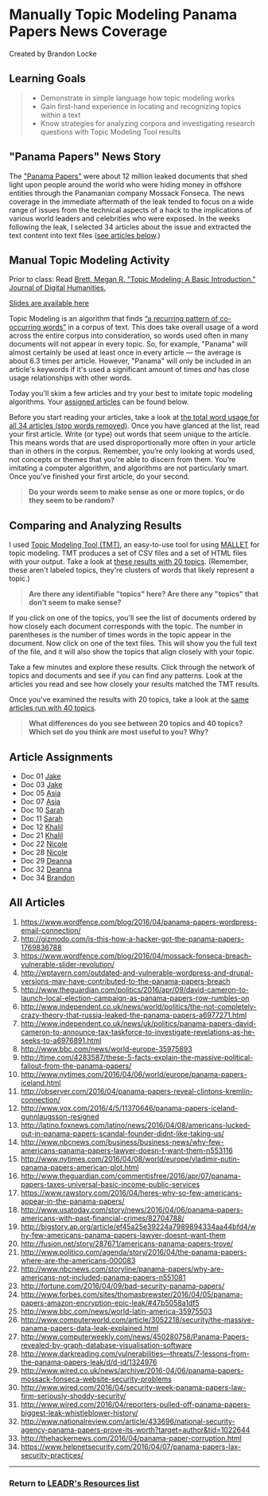 # Manually Topic Modeling Panama Papers News Coverage
Created by Brandon Locke
## Learning Goals
> * Demonstrate in simple language how topic modeling works
> * Gain first-hand experience in locating and recognizing topics within a text
> * Know strategies for analyzing corpora and investigating research questions with Topic Modeling Tool results

## "Panama Papers" News Story
The ["Panama Papers"](https://en.wikipedia.org/wiki/Panama_Papers) were about 12 million leaked documents that shed light upon people around the world who were hiding money in offshore entities through the Panamanian company Mossack Fonseca. The news coverage in the immediate aftermath of the leak tended to focus on a wide range of issues from the technical aspects of a hack to the implications of various world leaders and celebrities who were exposed. In the weeks following the leak, I selected 34 articles about the issue and extracted the text content into text files ([see articles below](#all-articles).)

## Manual Topic Modeling Activity
Prior to class: Read [Brett, Megan R. "Topic Modeling: A Basic Introduction." Journal of Digital Humanities.](http://journalofdigitalhumanities.org/2-1/topic-modeling-a-basic-introduction-by-megan-r-brett/)

[Slides are available here](https://docs.google.com/presentation/d/1bSSdl_B1MVvqS3iNaxLDnKLfehyY9Z9rcPml14r7Tpg/edit?usp=sharing)

Topic Modeling is an algorithm that finds [“a recurring pattern of co-occurring words”](https://twitter.com/footnotesrising/status/264823621799780353) in a corpus of text. This does take overall usage of a word across the entire corpus into consideration, so words used often in many documents will not appear in every topic. So, for example, "Panama" will almost certainly be used at least once in every article — the average is about 6.3 times per article. However, "Panama" will only be included in an article's keywords if it's used a significant amount of times *and* has close usage relationships with other words. 

Today you'll skim a few articles and try your best to imitate topic modeling algorithms. Your [assigned articles](#article-assignments) can be found below.

Before you start reading your articles, take a look at [the total word usage for all 34 articles (stop words removed)](https://docs.google.com/spreadsheets/d/1db2Rqx08frhsVMZpjUfepxYtrpu__Ag8mXKCVlDcrNc/edit?usp=sharing). Once you have glanced at the list, read your first article. Write (or type) out words that seem unique to the article. This means words that are used disproportionally more often in your article than in others in the corpus. Remember, you’re only looking at words used, not concepts or themes that you're able to discern from them. You’re imitating a computer algorithm, and algorithms are not particularly smart. Once you've finished your first article, do your second.

> **Do your words seem to make sense as one or more topics, or do they seem to be random?**

## Comparing and Analyzing Results
I used [Topic Modeling Tool (TMT)](https://sourceforge.net/projects/topicmodeltool/), an easy-to-use tool for using [MALLET](https://github.com/mimno/Mallet) for topic modeling. TMT produces a set of CSV files and a set of HTML files with your output. Take a look at [these results with 20 topics](http://brandontlocke.com/panamapapers20topics/). (Remember, these aren't labeled topics, they're clusters of words that likely represent a topic.) 

> **Are there any identifiable "topics" here? Are there any "topics" that don't seem to make sense?**

If you click on one of the topics, you'll see the list of documents ordered by how closely each document corresponds with the topic. The number in parentheses is the number of times words in the topic appear in the document. Now click on one of the text files. This will show you the full text of the file, and it will also show the topics that align closely with your topic.

Take a few minutes and explore these results. Click through the network of topics and documents and see if you can find any patterns. Look at the articles you read and see how closely your results matched the TMT results.

Once you've examined the results with 20 topics, take a look at the [same articles run with 40 topics](http://brandontlocke.com/panamapapers40topics/). 

> **What differences do you see between 20 topics and 40 topics?**
> **Which set do you think are most useful to you? Why?**

## Article Assignments
* Doc 01 [Jake](https://www.wordfence.com/blog/2016/04/panama-papers-wordpress-email-connection/)
* Doc 03 [Jake](https://www.wordfence.com/blog/2016/04/mossack-fonseca-breach-vulnerable-slider-revolution/)
* Doc 05 [Asia](http://www.theguardian.com/politics/2016/apr/09/david-cameron-to-launch-local-election-campaign-as-panama-papers-row-rumbles-on)
* Doc 07 [Asia](http://www.independent.co.uk/news/uk/politics/panama-papers-david-cameron-to-announce-tax-taskforce-to-investigate-revelations-as-he-seeks-to-a6976891.html)
* Doc 10 [Sarah](http://www.nytimes.com/2016/04/06/world/europe/panama-papers-iceland.html)
* Doc 11 [Sarah](http://observer.com/2016/04/panama-papers-reveal-clintons-kremlin-connection/)
* Doc 12 [Khalil](http://www.vox.com/2016/4/5/11370646/panama-papers-iceland-gunnlaugsson-resigned)
* Doc 21 [Khalil](http://www.politico.com/agenda/story/2016/04/the-panama-papers-where-are-the-americans-000083)
* Doc 22 [Nicole](http://www.nbcnews.com/storyline/panama-papers/why-are-americans-not-included-panama-papers-n551081)
* Doc 28 [Nicole](http://www.darkreading.com/vulnerabilities—threats/7-lessons-from-the-panama-papers-leak/d/d-id/1324976)
* Doc 29 [Deanna](http://www.wired.co.uk/news/archive/2016-04/06/panama-papers-mossack-fonseca-website-security-problems)
* Doc 32 [Deanna](http://www.nationalreview.com/article/433696/national-security-agency-panama-papers-prove-its-worth?target=author&tid=1022644)
* Doc 34 [Brandon](https://www.helpnetsecurity.com/2016/04/07/panama-papers-lax-security-practices/)

## All Articles
1. https://www.wordfence.com/blog/2016/04/panama-papers-wordpress-email-connection/
2. http://gizmodo.com/is-this-how-a-hacker-got-the-panama-papers-1769836788
3. https://www.wordfence.com/blog/2016/04/mossack-fonseca-breach-vulnerable-slider-revolution/
4. http://wptavern.com/outdated-and-vulnerable-wordpress-and-drupal-versions-may-have-contributed-to-the-panama-papers-breach
5. http://www.theguardian.com/politics/2016/apr/09/david-cameron-to-launch-local-election-campaign-as-panama-papers-row-rumbles-on
6. http://www.independent.co.uk/news/world/politics/the-not-completely-crazy-theory-that-russia-leaked-the-panama-papers-a6977271.html
7. 	http://www.independent.co.uk/news/uk/politics/panama-papers-david-cameron-to-announce-tax-taskforce-to-investigate-revelations-as-he-seeks-to-a6976891.html
8. http://www.bbc.com/news/world-europe-35975893
9. http://time.com/4283587/these-5-facts-explain-the-massive-political-fallout-from-the-panama-papers/
10. http://www.nytimes.com/2016/04/06/world/europe/panama-papers-iceland.html
11. http://observer.com/2016/04/panama-papers-reveal-clintons-kremlin-connection/
12. http://www.vox.com/2016/4/5/11370646/panama-papers-iceland-gunnlaugsson-resigned
13. http://latino.foxnews.com/latino/news/2016/04/08/americans-lucked-out-in-panama-papers-scandal-founder-didnt-like-taking-us/
14. http://www.nbcnews.com/business/business-news/why-few-americans-panama-papers-lawyer-doesn-t-want-them-n553116
15. http://www.nytimes.com/2016/04/08/world/europe/vladimir-putin-panama-papers-american-plot.html
16. http://www.theguardian.com/commentisfree/2016/apr/07/panama-papers-taxes-universal-basic-income-public-services
17. https://www.rawstory.com/2016/04/heres-why-so-few-americans-appear-in-the-panama-papers/
18. http://www.usatoday.com/story/news/2016/04/06/panama-papers-americans-with-past-financial-crimes/82704788/
19. http://bigstory.ap.org/article/ef45a25e39224a7989894334aa44bfd4/why-few-americans-panama-papers-lawyer-doesnt-want-them
20. http://fusion.net/story/287671/americans-panama-papers-trove/
21. http://www.politico.com/agenda/story/2016/04/the-panama-papers-where-are-the-americans-000083
22. http://www.nbcnews.com/storyline/panama-papers/why-are-americans-not-included-panama-papers-n551081
23. http://fortune.com/2016/04/09/bad-security-panama-papers/
24. http://www.forbes.com/sites/thomasbrewster/2016/04/05/panama-papers-amazon-encryption-epic-leak/#47b5058a1df5
25. http://www.bbc.com/news/world-latin-america-35975503
26. http://www.computerworld.com/article/3052218/security/the-massive-panama-papers-data-leak-explained.html
27. http://www.computerweekly.com/news/450280758/Panama-Papers-revealed-by-graph-database-visualisation-software
28. http://www.darkreading.com/vulnerabilities—threats/7-lessons-from-the-panama-papers-leak/d/d-id/1324976
29. http://www.wired.co.uk/news/archive/2016-04/06/panama-papers-mossack-fonseca-website-security-problems
30. http://www.wired.com/2016/04/security-week-panama-papers-law-firm-seriously-shoddy-security/
31. http://www.wired.com/2016/04/reporters-pulled-off-panama-papers-biggest-leak-whistleblower-history/
32. http://www.nationalreview.com/article/433696/national-security-agency-panama-papers-prove-its-worth?target=author&tid=1022644
33. http://thehackernews.com/2016/04/panama-paper-corruption.html
34. https://www.helpnetsecurity.com/2016/04/07/panama-papers-lax-security-practices/

-----
### Return to [LEADR's Resources list](http://leadr-msu.github.io/Resources/)
